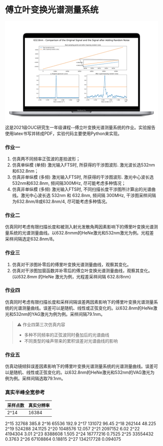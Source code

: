# 傅立叶变换光谱测量系统
![](https://github.com/HuangRunHua/Fourier-transform-spectrum-measurement-system/blob/main/cover.png)
这是2021级OUC研究生一年级课程--傅立叶变换光谱测量系统的作业。实验报告使用latex书写并转成PDF，实验代码主要使用Python来实现。
 
### 作业一
1. 仿真两不同频率正弦波的差拍波形；
2. 仿真单纵模 (单频) 激光输入FTS时, 所获得的干涉图波形. 激光波长选532nm和632.8nm；
3. 仿真非单纵模 (多频) 激光输入FTS时, 所获得的干涉图波形. 激光中心波长选532nm和632.8nm, 频间隔300MHz, 尽可能考虑多种情况；
4. 仿真非单纵模 (多频) 激光输入FTS时, 不同扫描长度干涉图所计算出的光谱曲线。激光中心波长选 532nm 和 632.8nm, 频间隔 300MHz, 干涉图采样间隔为632.8nm/8或632.8nm/4, 尽可能考虑多种情况。

### 作业二
仿真同时考虑有限扫描长度和被测入射光发散角两因素影响下的傅里叶变换光谱测量系统的光谱测量曲线。以632.8nmm的HeNe激光和532nm激光为例。光程差采样间隔选定632.8nm/8。

### 作业三
1. 仿真对干涉图补零后的傅里叶变换光谱测量曲线，观察其变化。
2. 仿真对干涉图加窗函数并补零后的傅立叶变换光谱测量曲线，观察其变化。
(以632.8mm 的HeNe 激光为例，光程差采祥间隔 632.8/8nm）

### 作业四
仿真同时考虑有限扫描长度和采样间隔误差两因素影响下的傅里叶变换光谱测量系统的光谱测量曲线。误差可以是随机、线性或正弦变化的。以632.8nm的HeNe激光和532nm的YAG激光为例为例。采样间隔79.1nm。
> ⚠️ 作业四第三次仿真内容
>  - 多种不同频率的正弦波同时叠加后的光谱曲线
>  - 不同类型的噪声带来的累积误差对光谱曲线的影响

### 作业五
仿真动镜倾斜误差因素影响下的傅里叶变换光谱测量系统的光谱测量曲线。误差可以是随机、线性或正弦变化的。以632.8nm的HeNe激光和532nm的VAG激光为例为例。采样间隔选取79.1nm。

### 真实半峰全宽参考
|采样点数|	真实分辨率|
|-------|---------|
2^14 |16384	|771.62
2^15 32768	385.8
2^16 65536	192.9
2^17 131072	96.45
2^18 262144	48.225
2^19 524288	24.1125
2^20 1048576	12.057
2^21 2097152	6.02
2^22 4194304	3.01
2^23 8388608	1.505
2^24 16777216	0.7525
2^25 33554432	0.3763
2^26 67108864	0.18815
2^27 134217728	0.094075




